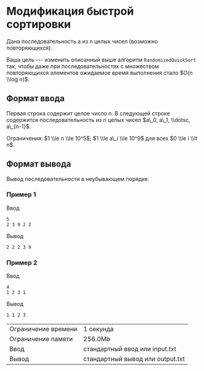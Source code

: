 # Модификация быстрой сортировки

Дана последовательность a из n целых чисел (возможно повторяющихся).

Ваша цель --- изменить описанный выше алгоритм `RandomizedQuickSort` так, чтобы даже при последовательностях с множеством повторяющихся элементов ожидаемое время выполнения стало $O(n \\log n)$.

## Формат ввода

Первая строка содержит целое число n. В следующей строке содержится последовательность из n целых чисел $a\_0, a\_1, \\dotsc, a\_{n-1}$​.

Ограничения: $1 \\le n \\le 10^5$; $1 \\le a\_i \\le 10^9$ для всех $0 \\le i \\lt n$.

## Формат вывода

Вывод последовательности в неубывающем порядке.

### Пример 1

Ввод

    5
    2 3 9 2 2
    

Вывод

    2 2 2 3 9 
    

### Пример 2

Ввод

    4
    1 2 3 1
    

Вывод

    1 1 2 3 
    

<table>
 <tr class="time-limit">
    <td class="property-title">Ограничение времени</td>
    <td>1&nbsp;секунда</td>
 </tr>
 <tr class="memory-limit">
    <td class="property-title">Ограничение памяти</td>
    <td>256.0Mb</td>
 </tr>
 <tr class="input-file">
    <td class="property-title">Ввод</td>
    <td colspan="1">стандартный ввод или input.txt</td>
 </tr>
 <tr class="output-file">
    <td class="property-title">Вывод</td>
    <td colspan="1">стандартный вывод или output.txt</td>
 </tr>
</table>
